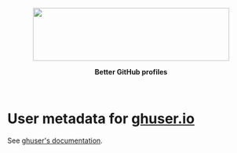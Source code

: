 <p align="center">
  <a href="https://ghuser.io">
    <img src="https://rawgit.com/AurelienLourot/ghuser.io/master/docs/logo.png"
         width="400" height="108" />
  </a>
</p>
<p align="center">
  <b>Better GitHub profiles</b>
</p>
<br />

# User metadata for [ghuser.io](https://ghuser.io)

See [ghuser's documentation](https://github.com/AurelienLourot/ghuser.io/blob/master/docs/user-settings.md).
